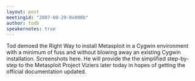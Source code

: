 ```yaml
---
layout: post
meetingid: "2007-08-29-0x000b"
author: todb
speakernotes: true
---
```


Tod demoed the Right Way to install Metasploit in a Cygwin environment
with a minimum of fuss and without blowing away an existing Cygwin
installation. Screenshots here. He will provide the the simplified
step-by-step to the Metasploit Project Viziers later today in hopes of
getting the official documentation updated.


